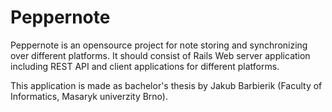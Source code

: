 # Peppernote

Peppernote is an opensource project for note storing and synchronizing over different platforms. 
It should consist of Rails Web server application including REST API and client applications for different platforms.

This application is made as bachelor's thesis by Jakub Barbierik (Faculty of Informatics, Masaryk univerzity Brno).

